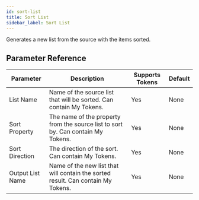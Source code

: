 ```yaml
---
id: sort-list
title: Sort List
sidebar_label: Sort List
---
```



Generates a new list from the source with the items sorted.

## Parameter Reference
| Parameter | Description | Supports Tokens | Default |
| -- | -- | -- | -- |
| List Name | Name of the source list that will be sorted. Can contain My Tokens. | Yes | None |
| Sort Property | The name of the property from the source list to sort by. Can contain My Tokens. | Yes | None |
| Sort Direction | The direction of the sort. Can contain My Tokens. | Yes | None |
| Output List Name | Name of the new list that will contain the sorted result. Can contain My Tokens. | Yes | None |
